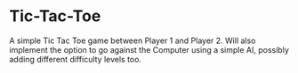 # Tic-Tac-Toe
A simple Tic Tac Toe game between Player 1 and Player 2.
Will also implement the option to go against the Computer using a simple AI, possibly adding different difficulty levels too.
